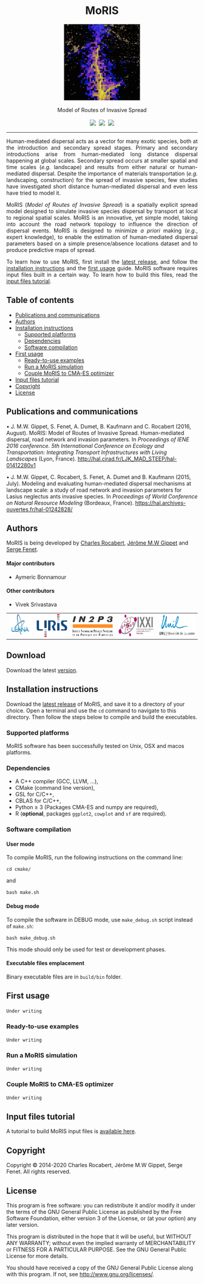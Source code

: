 <h1 align="center">MoRIS</h1>
<p align="center">
<img src="docs/pics/spread.png" width=200>
<br/>
</p>
<p align="center">
Model of Routes of Invasive Spread
<br />
<br />
<a href="https://github.com/charlesrocabert/MoRIS/releases/latest"><img src="https://img.shields.io/github/release/charlesrocabert/MoRIS/all.svg" /></a>&nbsp;
<a href="https://action-badges.now.sh/charlesrocabert/MoRIS"><img src="https://action-badges.now.sh/charlesrocabert/MoRIS" /></a>&nbsp;
<a href="https://github.com/charlesrocabert/MoRIS/LICENSE.html"><img src="https://img.shields.io/badge/License-GPLv3-blue.svg" /></a>
</p>

-----------------

<p align="justify">
Human-mediated dispersal acts as a vector for many exotic species, both at the introduction and secondary spread stages. Primary and secondary introductions arise from human-mediated long distance dispersal happening at global scales. Secondary spread occurs at smaller spatial and time scales (<em>e.g.</em> landscape) and results from either natural or human-mediated dispersal. Despite the importance of materials transportation (<em>e.g.</em> landscaping, construction) for the spread of invasive species, few studies have investigated short distance human-mediated dispersal and even less have tried to model it.
</p>

<p align="justify">
  MoRIS (<em>Model of Routes of Invasive Spread</em>) is a spatially explicit spread model designed to simulate invasive species dispersal by transport at local to regional spatial scales. MoRIS is an innovative, yet simple model, taking into account the road network topology to influence the direction of dispersal events. MoRIS is designed to minimize <em>a priori</em> making (<em>e.g.</em>, expert knowledge), to enable the estimation of human-mediated dispersal parameters based on a simple presence/absence locations dataset and to produce predictive maps of spread.
</p>

<p align="justify">
  To learn how to use MoRIS, first install the <a href="https://github.com/charlesrocabert/MoRIS/releases/latest">latest release</a>, and follow the <a href="installation_instructions">installation instructions</a> and the <a href="first_usage">first usage</a> guide. MoRIS software requires input files built in a certain way. To learn how to build this files, read the <a href="https://github.com/charlesrocabert/MoRIS/blob/master/INPUT_FILES_TUTORIAL.md">input files tutorial</a>.
</p>

## Table of contents
- [Publications and communications](#publications)
- [Authors](#authors)
- [Installation instructions](#installation_instructions)
  - [Supported platforms](#supported_platforms)
  - [Dependencies](#dependencies)
  - [Software compilation](#software_compilation)
- [First usage](#first_usage)
  - [Ready-to-use examples](#examples)
  - [Run a MoRIS simulation](#run_simulation)
  - [Couple MoRIS to CMA-ES optimizer](#optimize)
- [Input files tutorial](#tutorial)
- [Copyright](#copyright)
- [License](#license)

## Publications and communications <a name="publications"></a>
• J. M.W. Gippet, S. Fenet, A. Dumet, B. Kaufmann and C. Rocabert (2016, August). MoRIS: Model of Routes of Invasive Spread. Human-mediated dispersal, road network and invasion parameters. In <em>Proceedings of IENE 2016 conference. 5th International Conference on Ecology and Transportation: Integrating Transport Infrastructures with Living Landscapes</em> (Lyon, France). http://hal.cirad.fr/LJK_MAD_STEEP/hal-01412280v1

• J. M.W. Gippet, C. Rocabert, S. Fenet, A. Dumet and B. Kaufmann (2015, July). Modeling and evaluating human-mediated dispersal mechanisms at landscape scale: a study of road network and invasion parameters for Lasius neglectus ants invasive species. In <em>Proceedings of World Conference on Natural Resource Modeling</em> (Bordeaux, France). https://hal.archives-ouvertes.fr/hal-01242828/

## Authors <a name="authors"></a>
MoRIS is being developed by <a href="https://github.com/charlesrocabert">Charles Rocabert</a>, <a href="https://jeromegippet.com/">Jérôme M.W Gippet</a> and <a href="https://perso.liris.cnrs.fr/sfenet/homepage/">Serge Fenet</a>.

#### Major contributors
* Aymeric Bonnamour

#### Other contributors
* Vivek Srivastava

<p align="center">
<table>
    <tr>
        <td><a href="http://umr5023.univ-lyon1.fr/"><img src="docs/pics/logo-lehna.png" height="60px"></a></td>
        <td><a href="https://liris.cnrs.fr/"><img src="docs/pics/logo-liris.png" height="60px"></a></td>
        <td><a href="http://www.in2p3.fr/"><img src="docs/pics/logo-in2p3.png" height="60px"></a></td>
        <td><a href="http://www.ixxi.fr/"><img src="docs/pics/logo-ixxi.jpeg" height="60px"></a></td>
        <td><a href="https://www.unil.ch/central/en/home.html/"><img src="docs/pics/logo-lausanne-univ.png" height="60px"></a></td>
    </tr>
</table>
</p>

## Download <a name="download"></a>
Download the latest <a href="https://github.com/charlesrocabert/MoRIS-development/releases/latest">version</a>.

## Installation instructions <a name="installation_instructions"></a>
Download the <a href="https://github.com/charlesrocabert/MoRIS/releases/latest">latest release</a> of MoRIS, and save it to a directory of your choice. Open a terminal and use the <code>cd</code> command to navigate to this directory. Then follow the steps below to compile and build the executables.

### Supported platforms <a name="supported_platforms"></a>
MoRIS software has been successfully tested on Unix, OSX and macos platforms.

### Dependencies <a name="dependencies"></a>
* A C++ compiler (GCC, LLVM, ...),
* CMake (command line version),
* GSL for C/C++,
* CBLAS for C/C++,
* Python &ge; 3 (Packages CMA-ES and numpy are required),
* R (**optional**, packages <code>ggplot2</code>, <code>cowplot</code> and <code>sf</code> are required).

### Software compilation <a name="software_compilation"></a>

#### User mode
To compile MoRIS, run the following instructions on the command line:

    cd cmake/

and

    bash make.sh

#### Debug mode
To compile the software in DEBUG mode, use <code>make_debug.sh</code> script instead of <code>make.sh</code>:

    bash make_debug.sh

This mode should only be used for test or development phases.

#### Executable files emplacement
Binary executable files are in <code>build/bin</code> folder.

## First usage <a name="first_usage"></a>
<code>Under writing</code>

### Ready-to-use examples <a name="examples"></a>
<code>Under writing</code>

### Run a MoRIS simulation <a name="run_simulation"></a>
<code>Under writing</code>

### Couple MoRIS to CMA-ES optimizer <a name="optimize"></a>
<code>Under writing</code>

## Input files tutorial <a name="tutorial"></a>
A tutorial to build MoRIS input files is <a href="https://github.com/charlesrocabert/MoRIS/blob/master/INPUT_FILES_TUTORIAL.md">available here</a>.

## Copyright <a name="copyright"></a>
Copyright © 2014-2020 Charles Rocabert, Jérôme M.W Gippet, Serge Fenet. All rights reserved.

## License <a name="license"></a>
This program is free software: you can redistribute it and/or modify it under the terms of the GNU General Public License as published by the Free Software Foundation, either version 3 of the License, or (at your option) any later version.

This program is distributed in the hope that it will be useful, but WITHOUT ANY WARRANTY; without even the implied warranty of MERCHANTABILITY or FITNESS FOR A PARTICULAR PURPOSE. See the GNU General Public License for more details.

You should have received a copy of the GNU General Public License along with this program. If not, see http://www.gnu.org/licenses/.
